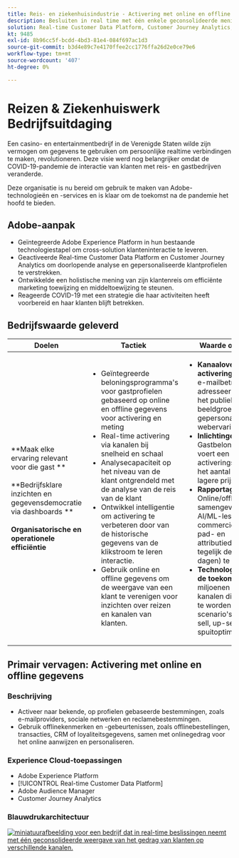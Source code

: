 ```yaml
---
title: Reis- en ziekenhuisindustrie - Activering met online en offline gegevens
description: Besluiten in real time met één enkele geconsolideerde mening van klantengedrag over diverse kanalen.
solution: Real-time Customer Data Platform, Customer Journey Analytics, Analytics, Audience Manager, Experience Manager, Target
kt: 9485
exl-id: 8b96cc5f-bcdd-4bd3-81e4-084f697ac1d3
source-git-commit: b3d4e89c7e4170ffee2cc1776ffa26d2e0ce79e6
workflow-type: tm+mt
source-wordcount: '407'
ht-degree: 0%

---
```


# Reizen &amp; Ziekenhuiswerk Bedrijfsuitdaging

Een casino- en entertainmentbedrijf in de Verenigde Staten wilde zijn vermogen om gegevens te gebruiken om persoonlijke realtime verbindingen te maken, revolutioneren.  Deze visie werd nog belangrijker omdat de COVID-19-pandemie de interactie van klanten met reis- en gastbedrijven veranderde.

Deze organisatie is nu bereid om gebruik te maken van Adobe-technologieën en -services en is klaar om de toekomst na de pandemie het hoofd te bieden.

## Adobe-aanpak

* Geïntegreerde Adobe Experience Platform in hun bestaande technologiestapel om cross-solution klanteninteractie te leveren.
* Geactiveerde Real-time Customer Data Platform en Customer Journey Analytics om doorlopende analyse en gepersonaliseerde klantprofielen te verstrekken.
* Ontwikkelde een holistische mening van zijn klantenreis om efficiënte marketing toewijzing en middeltoewijzing te steunen.
* Reageerde COVID-19 met een strategie die haar activiteiten heeft voorbereid en haar klanten blijft betrekken.

## Bedrijfswaarde geleverd

| Doelen | Tactiek | Waarde ontgrendeld |
|---|---|---|
| **Maak elke ervaring relevant voor die gast **<br></br>**Bedrijfsklare inzichten en gegevensdemocratie via dashboards **<br></br>**Organisatorische en operationele efficiëntie**</ul> | <ul><li>Geïntegreerde beloningsprogramma&#39;s voor gastprofielen gebaseerd op online en offline gegevens voor activering en meting</li><li>Real-time activering via kanalen bij snelheid en schaal</li><li>Analysecapaciteit op het niveau van de klant ontgrendeld met de analyse van de reis van de klant</li><li>Ontwikkel intelligentie om activering te verbeteren door van de historische gegevens van de klikstroom te leren interactie.</li><li>Gebruik online en offline gegevens om de weergave van een klant te verenigen voor inzichten over reizen en kanalen van klanten.</li></ul> | <ul><li><strong> Kanaaloverschrijdende activering: </strong>Drievoudige e-mailbetrokkenheid, adresseerbare groei van het publiek en beeldgroei, zeer gepersonaliseerde webervaringen </li><li><strong>Inlichtingen: </strong>Gastbeloningsprogramma voert een activeringscampagne om het aantal leden met een lagere prijs te verlagen</li><li><strong>Rapportage: </strong>Online/offline gegevens samengevoegd met AI/ML-lessen in een commercieel vriendelijk pad- en attributiedashboard en tegelijk de latentie (met dagen) te verminderen</li><li><strong>Technologiestapel voor de toekomst: </strong>Tientallen miljoenen profielen via 7 kanalen die klaar zijn om te worden uitgevoerd bij scenario&#39;s voor cross-sell, up-sell en spuitoptimalisatie</li></ul> |

## Primair vervagen: Activering met online en offline gegevens

### Beschrijving

<ul><li>Activeer naar bekende, op profielen gebaseerde bestemmingen, zoals e-mailproviders, sociale netwerken en reclamebestemmingen.</li><li>Gebruik offlinekenmerken en -gebeurtenissen, zoals offlinebestellingen, transacties, CRM of loyaliteitsgegevens, samen met onlinegedrag voor het online aanwijzen en personaliseren.</li></li></ul>

### Experience Cloud-toepassingen

<ul><li>Adobe Experience Platform</li><li>[!UICONTROL Real-time Customer Data Platform]</li><li>Adobe Audience Manager</li><li>Customer Journey Analytics</li></ul>

### Blauwdrukarchitectuur

<a href="https://experienceleague.adobe.com/docs/blueprints-learn/architecture/audience-activation/platform-and-applications.html?lang=en"><img alt="miniatuurafbeelding voor een bedrijf dat in real-time beslissingen neemt met één geconsolideerde weergave van het gedrag van klanten op verschillende kanalen." src="https://experienceleague.adobe.com/docs/blueprints-learn/assets/known_activation.svg"/></a>
